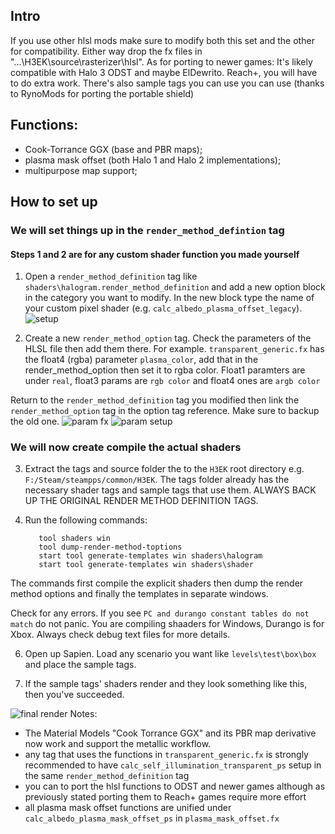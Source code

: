 ## Intro
If you use other hlsl mods make sure to modify both this set and the other for compatibility. Either way drop the fx files in "...\H3EK\source\rasterizer\hlsl".
As for porting to newer games: It's likely compatible with Halo 3 ODST and maybe ElDewrito. Reach+, you will have to do extra work.
There's also sample tags you can use you can use (thanks to RynoMods for porting the portable shield)

## Functions:
- Cook-Torrance GGX (base and PBR maps);
- plasma mask offset (both Halo 1 and Halo 2 implementations);
- multipurpose map support;

## How to set up
### We will set things up in the `render_method_defintion` tag 
#### Steps 1 and 2 are for any custom shader function you made yourself

1. Open a `render_method_definition` tag like `shaders\halogram.render_method_definition` and add a new option block in the category you want to modify. In the new block type the name of your custom pixel shader (e.g. `calc_albedo_plasma_offset_legacy`).
![setup](https://github.com/SpartanJoe193/SpartanJoe-HLSL/blob/main/pics/render_method_definition_setup.png?raw=true)

2. Create a new `render_method_option` tag. Check the parameters of the HLSL file then add them there.
   For example. `transparent_generic.fx` has the float4 (rgba) parameter `plasma_color`, add that in the
   render_method_option then set it to rgba color. Float1 paramters are under `real`, float3 params are `rgb color` and float4 ones are `argb color`

Return to the `render_method_definition` tag you modified then link the `render_method_option` tag in the option tag reference. Make sure to backup the old one.
![param fx](https://github.com/SpartanJoe193/SpartanJoe-HLSL/blob/main/pics/fx%20file%20parameter.png?raw=true)
![param setup](https://github.com/SpartanJoe193/SpartanJoe-HLSL/blob/main/pics/parameters%20in%20option.png?raw=true)

### We will now create compile the actual shaders
3. Extract the tags and source folder the to the `H3EK` root directory e.g. `F:/Steam/steampps/common/H3EK`. The tags folder already has the necessary shader tags and sample tags that use them. ALWAYS BACK UP THE ORIGINAL RENDER METHOD DEFINITION TAGS.

4. Run the following commands:
   ```
      tool shaders win
      tool dump-render-method-toptions
      start tool generate-templates win shaders\halogram
      start tool generate-templates win shaders\shader

   ```
The commands first compile the explicit shaders then dump the render method options and finally the templates in separate windows.

   Check for any errors. If you see `PC and durango constant tables do not match` do not panic. You are compiling shaaders for Windows, Durango is for Xbox. Always check debug text files for more details.

6. Open up Sapien. Load any scenario you want like `levels\test\box\box` and place the sample tags.

7. If the sample tags' shaders render and they look something like this, then you've succeeded.

![final render](https://github.com/SpartanJoe193/SpartanJoe-HLSL/blob/main/pics/Screenshot%202024-10-16%20104110.png)
Notes:
- The Material Models "Cook Torrance GGX" and its PBR map derivative now work and support the metallic workflow. 
- any tag that uses the functions in `transparent_generic.fx` is strongly recommended to have `calc_self_illumination_transparent_ps` setup in the same `render_method_definition` tag
- you can to port the hlsl functions to ODST and newer games although as previously stated porting them to Reach+ games require more effort
- all plasma mask offset functions are unified under `calc_albedo_plasma_mask_offset_ps` in `plasma_mask_offset.fx`
